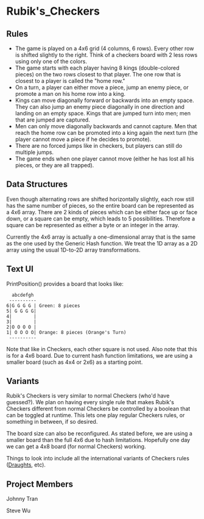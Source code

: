 Rubik's\_Checkers
=================

Rules
-----

-   The game is played on a 4x6 grid (4 columns, 6 rows). Every other row is shifted slightly to the right. Think of a checkers board with 2 less rows using only one of the colors.
-   The game starts with each player having 8 kings (double-colored pieces) on the two rows closest to that player. The one row that is closest to a player is called the "home row."
-   On a turn, a player can either move a piece, jump an enemy piece, or promote a man on his home row into a king.
-   Kings can move diagonally forward or backwards into an empty space. They can also jump an enemy piece diagonally in one direction and landing on an empty space. Kings that are jumped turn into men; men that are jumped are captured.
-   Men can only move diagonally backwards and cannot capture. Men that reach the home row can be promoted into a king again the next turn (the player cannot move a piece if he decides to promote).
-   There are no forced jumps like in checkers, but players can still do multiple jumps.
-   The game ends when one player cannot move (either he has lost all his pieces, or they are all trapped).

Data Structures
---------------

Even though alternating rows are shifted horizontally slightly, each row still has the same number of pieces, so the entire board can be represented as a 4x6 array. There are 2 kinds of pieces which can be either face up or face down, or a square can be empty, which leads to 5 possibilities. Therefore a square can be represented as either a byte or an integer in the array.

Currently the 4x6 array is actually a one-dimensional array that is the same as the one used by the Generic Hash function. We treat the 1D array as a 2D array using the usual 1D-to-2D array transformations.

Text UI
-------

PrintPosition() provides a board that looks like:

      abcdefgh
     ----------
    6|G G G G | Green: 8 pieces
    5| G G G G|
    4|        |
    3|        |
    2|O O O O |
    1| O O O O| Orange: 8 pieces (Orange's Turn)
     ----------

Note that like in Checkers, each other square is not used. Also note that this is for a 4x6 board. Due to current hash function limitations, we are using a smaller board (such as 4x4 or 2x6) as a starting point.

Variants
--------

Rubik's Checkers is very similar to normal Checkers (who'd have guessed?). We plan on having every single rule that makes Rubik's Checkers different from normal Checkers be controlled by a boolean that can be toggled at runtime. This lets one play regular Checkers rules, or something in between, if so desired.

The board size can also be reconfigured. As stated before, we are using a smaller board than the full 4x6 due to hash limitations. Hopefully one day we can get a 4x8 board (for normal Checkers) working.

Things to look into include all the international variants of Checkers rules ([Draughts](http://en.wikipedia.org/wiki/Draughts), etc).

Project Members
---------------

Johnny Tran

Steve Wu
